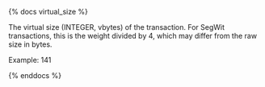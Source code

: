 {% docs virtual_size %}

The virtual size (INTEGER, vbytes) of the transaction. For SegWit transactions, this is the weight divided by 4, which may differ from the raw size in bytes.

Example: 141

{% enddocs %}
